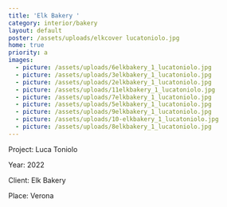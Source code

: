 ```yaml
---
title: 'Elk Bakery '
category: interior/bakery
layout: default
poster: /assets/uploads/elkcover lucatoniolo.jpg
home: true
priority: a
images:
  - picture: /assets/uploads/6elkbakery_1_lucatoniolo.jpg
  - picture: /assets/uploads/3elkbakery_1_lucatoniolo.jpg
  - picture: /assets/uploads/2elkbakery_1_lucatoniolo.jpg
  - picture: /assets/uploads/11elkbakery_1_lucatoniolo.jpg
  - picture: /assets/uploads/7elkbakery_1_lucatoniolo.jpg
  - picture: /assets/uploads/5elkbakery_1_lucatoniolo.jpg
  - picture: /assets/uploads/9elkbakery_1_lucatoniolo.jpg
  - picture: /assets/uploads/10-elkbakery_1_lucatoniolo.jpg
  - picture: /assets/uploads/8elkbakery_1_lucatoniolo.jpg
---
```

Project: Luca Toniolo

Year: 2022

Client: Elk Bakery

Place: Verona

